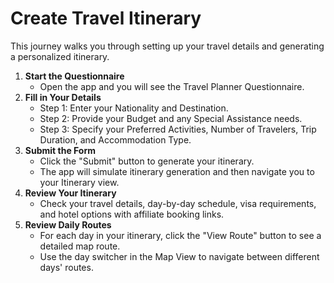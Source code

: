 # Create Travel Itinerary

This journey walks you through setting up your travel details and generating a personalized itinerary.

1. **Start the Questionnaire**  
   - Open the app and you will see the Travel Planner Questionnaire.
2. **Fill in Your Details**  
   - Step 1: Enter your Nationality and Destination.
   - Step 2: Provide your Budget and any Special Assistance needs.
   - Step 3: Specify your Preferred Activities, Number of Travelers, Trip Duration, and Accommodation Type.
3. **Submit the Form**  
   - Click the "Submit" button to generate your itinerary.
   - The app will simulate itinerary generation and then navigate you to your Itinerary view.
4. **Review Your Itinerary**  
   - Check your travel details, day-by-day schedule, visa requirements, and hotel options with affiliate booking links.
5. **Review Daily Routes**  
   - For each day in your itinerary, click the "View Route" button to see a detailed map route.
   - Use the day switcher in the Map View to navigate between different days' routes.